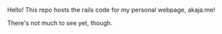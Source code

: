 Hello! This repo hosts the rails code for my personal webpage, akaja.me!

There's not much to see yet, though.
